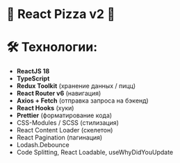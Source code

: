 # 🍕 React Pizza v2 🍕

# 🛠 Технологии:

-   **ReactJS 18**
-   **TypeScript**
-   **Redux Toolkit** (хранение данных / пицц)
-   **React Router v6** (навигация)
-   **Axios + Fetch** (отправка запроса на бэкенд)
-   **React Hooks** (хуки)
-   **Prettier** (форматирование кода)
-   CSS-Modules / SCSS (стилизация)
-   React Content Loader (скелетон)
-   React Pagination (пагинация)
-   Lodash.Debounce
-   Code Splitting, React Loadable, useWhyDidYouUpdate
